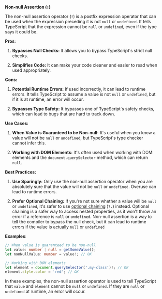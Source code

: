 **Non-null Assertion (`!`)**

The non-null assertion operator (`!`) is a postfix expression operator that can be used when the expression preceding it is not `null` or `undefined`. It tells TypeScript that the expression cannot be `null` or `undefined`, even if the type says it could be.

**Pros:**

1. **Bypasses Null Checks:** It allows you to bypass TypeScript's strict null checks.

2. **Simplifies Code:** It can make your code cleaner and easier to read when used appropriately.

**Cons:**

1. **Potential Runtime Errors:** If used incorrectly, it can lead to runtime errors. It tells TypeScript to assume a value is not `null` or `undefined`, but if it is at runtime, an error will occur.

2. **Bypasses Type Safety:** It bypasses one of TypeScript's safety checks, which can lead to bugs that are hard to track down.

**Use Cases:**

1. **When Value is Guaranteed to be Non-null:** It's useful when you know a value will not be `null` or `undefined`, but TypeScript's type checker cannot infer this.

2. **Working with DOM Elements:** It's often used when working with DOM elements and the `document.querySelector` method, which can return `null`.

**Best Practices:**

1. **Use Sparingly:** Only use the non-null assertion operator when you are absolutely sure that the value will not be `null` or `undefined`. Overuse can lead to runtime errors.

2. **Prefer Optional Chaining:** If you're not sure whether a value will be `null` or `undefined`, it's safer to use [optional chaining](../javascript/optional-chaining.md) (`?.`) instead. 
Optional chaining is a safer way to access nested properties, as it won't throw an error if a reference is `null` or `undefined`. Non-null assertion is a way to tell the compiler to bypass the null check, but it can lead to runtime errors if the value is actually `null` or `undefined`

**Examples:**

```typescript
// When value is guaranteed to be non-null
let value: number | null = getSomeValue();
let nonNullValue: number = value!; // OK

// Working with DOM elements
let element = document.querySelector('.my-class')!; // OK
element.style.color = 'red'; // OK
```

In these examples, the non-null assertion operator is used to tell TypeScript that `value` and `element` cannot be `null` or `undefined`. If they are `null` or `undefined` at runtime, an error will occur.